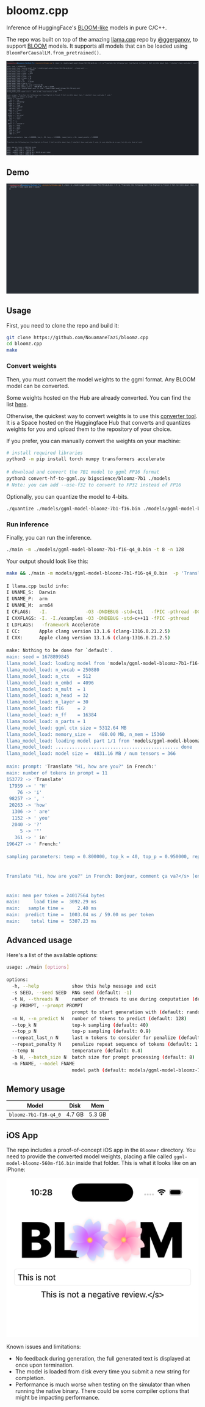 # bloomz.cpp

Inference of HuggingFace's [BLOOM-like](https://huggingface.co/docs/transformers/model_doc/bloom) models in pure C/C++.

The repo was built on top of the amazing [llama.cpp](https://github.com/ggerganov/llama.cpp) repo by [@ggerganov](https://github.com/ggerganov), to support [BLOOM](https://huggingface.co/docs/transformers/model_doc/bloom) models. It supports all models that can be loaded using `BloomForCausalLM.from_pretrained()`.

![bloomz-7b1](assets/bloomz-demo.png)

## Demo

![bloomz-7b1](assets/bloomz-7b1.gif)

## Usage

First, you need to clone the repo and build it:

```bash
git clone https://github.com/NouamaneTazi/bloomz.cpp
cd bloomz.cpp
make
```

### Convert weights

Then, you must convert the model weights to the ggml format. Any BLOOM model can be converted.

Some weights hosted on the Hub are already converted. You can find the list [here](https://huggingface.co/models?other=bloom&other=ggml).

Otherwise, the quickest way to convert weights is to use this [converter tool](https://huggingface.co/spaces/Wauplin/bloomz.cpp-converter).
It is a Space hosted on the Huggingface Hub that converts and quantizes weights for you and upload them to the repository of your choice.

If you prefer, you can manually convert the weights on your machine:

```bash
# install required libraries
python3 -m pip install torch numpy transformers accelerate

# download and convert the 7B1 model to ggml FP16 format
python3 convert-hf-to-ggml.py bigscience/bloomz-7b1 ./models 
# Note: you can add --use-f32 to convert to FP32 instead of FP16
```

Optionally, you can quantize the model to 4-bits.

```bash
./quantize ./models/ggml-model-bloomz-7b1-f16.bin ./models/ggml-model-bloomz-7b1-f16-q4_0.bin 2
```

### Run inference

Finally, you can run the inference.

```bash
./main -m ./models/ggml-model-bloomz-7b1-f16-q4_0.bin -t 8 -n 128
```

Your output should look like this:

```bash
make && ./main -m models/ggml-model-bloomz-7b1-f16-q4_0.bin  -p 'Translate "Hi, how are you?" in French:' -t 8 -n 256

I llama.cpp build info: 
I UNAME_S:  Darwin
I UNAME_P:  arm
I UNAME_M:  arm64
I CFLAGS:   -I.              -O3 -DNDEBUG -std=c11   -fPIC -pthread -DGGML_USE_ACCELERATE
I CXXFLAGS: -I. -I./examples -O3 -DNDEBUG -std=c++11 -fPIC -pthread
I LDFLAGS:   -framework Accelerate
I CC:       Apple clang version 13.1.6 (clang-1316.0.21.2.5)
I CXX:      Apple clang version 13.1.6 (clang-1316.0.21.2.5)

make: Nothing to be done for `default'.
main: seed = 1678899845
llama_model_load: loading model from 'models/ggml-model-bloomz-7b1-f16-q4_0.bin' - please wait ...
llama_model_load: n_vocab = 250880
llama_model_load: n_ctx   = 512
llama_model_load: n_embd  = 4096
llama_model_load: n_mult  = 1
llama_model_load: n_head  = 32
llama_model_load: n_layer = 30
llama_model_load: f16     = 2
llama_model_load: n_ff    = 16384
llama_model_load: n_parts = 1
llama_model_load: ggml ctx size = 5312.64 MB
llama_model_load: memory_size =   480.00 MB, n_mem = 15360
llama_model_load: loading model part 1/1 from 'models/ggml-model-bloomz-7b1-f16-q4_0.bin'
llama_model_load: ............................................. done
llama_model_load: model size =  4831.16 MB / num tensors = 366

main: prompt: 'Translate "Hi, how are you?" in French:'
main: number of tokens in prompt = 11
153772 -> 'Translate'
 17959 -> ' "H'
    76 -> 'i'
 98257 -> ', '
 20263 -> 'how'
  1306 -> ' are'
  1152 -> ' you'
  2040 -> '?'
     5 -> '"'
   361 -> ' in'
196427 -> ' French:'

sampling parameters: temp = 0.800000, top_k = 40, top_p = 0.950000, repeat_last_n = 64, repeat_penalty = 1.300000


Translate "Hi, how are you?" in French: Bonjour, comment ça va?</s> [end of text]


main: mem per token = 24017564 bytes
main:     load time =  3092.29 ms
main:   sample time =     2.40 ms
main:  predict time =  1003.04 ms / 59.00 ms per token
main:    total time =  5307.23 ms
```

## Advanced usage

Here's a list of the available options:

```bash
usage: ./main [options]

options:
  -h, --help            show this help message and exit
  -s SEED, --seed SEED  RNG seed (default: -1)
  -t N, --threads N     number of threads to use during computation (default: 4)
  -p PROMPT, --prompt PROMPT
                        prompt to start generation with (default: random)
  -n N, --n_predict N   number of tokens to predict (default: 128)
  --top_k N             top-k sampling (default: 40)
  --top_p N             top-p sampling (default: 0.9)
  --repeat_last_n N     last n tokens to consider for penalize (default: 64)
  --repeat_penalty N    penalize repeat sequence of tokens (default: 1.3)
  --temp N              temperature (default: 0.8)
  -b N, --batch_size N  batch size for prompt processing (default: 8)
  -m FNAME, --model FNAME
                        model path (default: models/ggml-model-bloomz-7b1-f16-q4_0.bin)
```

## Memory usage

| Model | Disk | Mem |
| --- | --- | --- |
| `bloomz-7b1-f16-q4_0` | 4.7 GB | 5.3 GB |

## iOS App

The repo includes a proof-of-concept iOS app in the `Bloomer` directory. You need to provide the converted model weights, placing a file called `ggml-model-bloomz-560m-f16.bin` inside that folder. This is what it looks like on an iPhone:

![bloom-ios-screenshot](assets/bloom-ios.png)

Known issues and limitations:

- No feedback during generation, the full generated text is displayed at once upon termination.
- The model is loaded from disk every time you submit a new string for completion.
- Performance is much worse when testing on the simulator than when running the native binary. There could be some compiler options that might be impacting performance.
